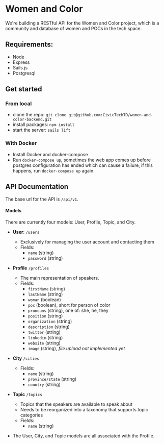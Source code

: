 # Women and Color

We're building a RESTful API for the Women and Color project, which is a community and database of women and POCs in the tech space.

## Requirements:
- Node
- Express
- Sails.js
- Postgresql

## Get started
### From local
- clone the repo: `git clone git@github.com:CivicTechTO/women-and-color-backend.git`
- install packages: `npm install`
- start the server: `sails lift`

### With Docker
- Install Docker and docker-compose
- Run `docker-compose up`, sometimes the web app comes up before postgres configuration has ended which can cause a failure, if this happens, run `docker-compose up` again.

## API Documentation

The base url for the API is `/api/v1`.

#### Models

There are currently four models: User, Profile, Topic, and City.

- **User**: `/users`
  - Exclusively for managing the user account and contacting them
  - Fields:
    - `name` (string)
    - `password` (string)

- **Profile** `/profiles`
  - The main representation of speakers.
  - Fields:
    - `firstName` (string)
    - `lastName` (string)
    - `woman` (boolean)
    - `poc` (boolean), short for person of color
    - `pronouns` (string), one of: she, he, they
    - `position` (string)
    - `organization` (string)
    - `description` (string)
    - `twitter` (string)
    - `linkedin` (string)
    - `website` (string)
    - `image` (string), *file upload not implemented yet*
- **City** `/cities`
  - Fields:
    - `name` (string)
    - `province/state` (string)
    - `country` (string)
- **Topic** `/topics`
  - Topics that the speakers are available to speak about
  - Needs to be reorganized into a taxonomy that supports topic categories
  - Fields:
    - `name` (string)
- The User, City, and Topic models are all associated with the Profile.

